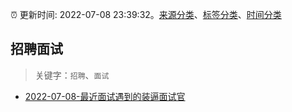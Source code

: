 :alarm_clock: 更新时间: 2022-07-08 23:39:32。[来源分类](../README.md)、[标签分类](../TAGS.md)、[时间分类](../TIMELINE.md)

## 招聘面试


> 关键字：`招聘`、`面试`



- [2022-07-08-最近面试遇到的装逼面试官](https://www.v2ex.com/t/865045) 